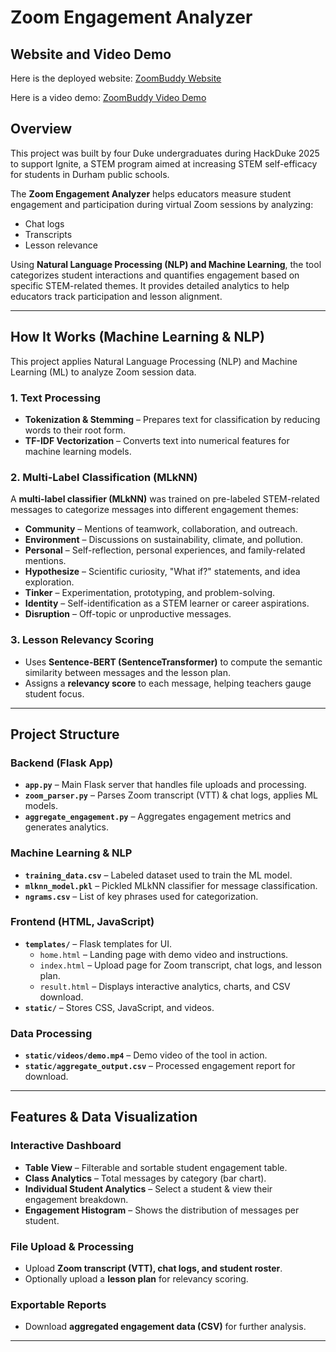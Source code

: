 # Zoom Engagement Analyzer

## Website and Video Demo
Here is the deployed website: [ZoomBuddy Website](https://zoombuddy.onrender.com/)

Here is a video demo: [ZoomBuddy Video Demo](https://duke.zoom.us/rec/share/prTUr6Ky9y9n91VzPgfjXJxHSAOuLGdrcI6aTXDU-NOgmTlK2V98aph2hU35pTQR.YZhrW6sG8s9opZbO?startTime=1741806209000)

## Overview

This project was built by four Duke undergraduates during HackDuke 2025 to support Ignite, a STEM program aimed at increasing STEM self-efficacy for students in Durham public schools.  

The **Zoom Engagement Analyzer** helps educators measure student engagement and participation during virtual Zoom sessions by analyzing:

- Chat logs
- Transcripts
- Lesson relevance

Using **Natural Language Processing (NLP) and Machine Learning**, the tool categorizes student interactions and quantifies engagement based on specific STEM-related themes. It provides detailed analytics to help educators track participation and lesson alignment.

---

## How It Works (Machine Learning & NLP)

This project applies Natural Language Processing (NLP) and Machine Learning (ML) to analyze Zoom session data.

### 1. Text Processing
- **Tokenization & Stemming** – Prepares text for classification by reducing words to their root form.
- **TF-IDF Vectorization** – Converts text into numerical features for machine learning models.

### 2. Multi-Label Classification (MLkNN)
A **multi-label classifier (MLkNN)** was trained on pre-labeled STEM-related messages to categorize messages into different engagement themes:
- **Community** – Mentions of teamwork, collaboration, and outreach.
- **Environment** – Discussions on sustainability, climate, and pollution.
- **Personal** – Self-reflection, personal experiences, and family-related mentions.
- **Hypothesize** – Scientific curiosity, "What if?" statements, and idea exploration.
- **Tinker** – Experimentation, prototyping, and problem-solving.
- **Identity** – Self-identification as a STEM learner or career aspirations.
- **Disruption** – Off-topic or unproductive messages.

### 3. Lesson Relevancy Scoring
- Uses **Sentence-BERT (SentenceTransformer)** to compute the semantic similarity between messages and the lesson plan.
- Assigns a **relevancy score** to each message, helping teachers gauge student focus.

---

## Project Structure  

### Backend (Flask App)
- **`app.py`** – Main Flask server that handles file uploads and processing.
- **`zoom_parser.py`** – Parses Zoom transcript (VTT) & chat logs, applies ML models.
- **`aggregate_engagement.py`** – Aggregates engagement metrics and generates analytics.

### Machine Learning & NLP
- **`training_data.csv`** – Labeled dataset used to train the ML model.
- **`mlknn_model.pkl`** – Pickled MLkNN classifier for message classification.
- **`ngrams.csv`** – List of key phrases used for categorization.

### Frontend (HTML, JavaScript)
- **`templates/`** – Flask templates for UI.
  - `home.html` – Landing page with demo video and instructions.
  - `index.html` – Upload page for Zoom transcript, chat logs, and lesson plan.
  - `result.html` – Displays interactive analytics, charts, and CSV download.
- **`static/`** – Stores CSS, JavaScript, and videos.

### Data Processing
- **`static/videos/demo.mp4`** – Demo video of the tool in action.
- **`static/aggregate_output.csv`** – Processed engagement report for download.

---

## Features & Data Visualization

### Interactive Dashboard
- **Table View** – Filterable and sortable student engagement table.
- **Class Analytics** – Total messages by category (bar chart).
- **Individual Student Analytics** – Select a student & view their engagement breakdown.
- **Engagement Histogram** – Shows the distribution of messages per student.

### File Upload & Processing
- Upload **Zoom transcript (VTT), chat logs, and student roster**.
- Optionally upload a **lesson plan** for relevancy scoring.

### Exportable Reports
- Download **aggregated engagement data (CSV)** for further analysis.

---

